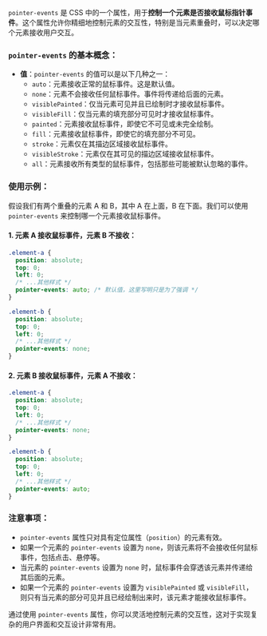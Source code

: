 `pointer-events` 是 CSS 中的一个属性，用于**控制一个元素是否接收鼠标指针事件**。这个属性允许你精细地控制元素的交互性，特别是当元素重叠时，可以决定哪个元素接收用户交互。

### `pointer-events` 的基本概念：
- **值**：`pointer-events` 的值可以是以下几种之一：
  - `auto`：元素接收正常的鼠标事件。这是默认值。
  - `none`：元素不会接收任何鼠标事件。事件将传递给后面的元素。
  - `visiblePainted`：仅当元素可见并且已绘制时才接收鼠标事件。
  - `visibleFill`：仅当元素的填充部分可见时才接收鼠标事件。
  - `painted`：元素接收鼠标事件，即使它不可见或未完全绘制。
  - `fill`：元素接收鼠标事件，即使它的填充部分不可见。
  - `stroke`：元素仅在其描边区域接收鼠标事件。
  - `visibleStroke`：元素仅在其可见的描边区域接收鼠标事件。
  - `all`：元素接收所有类型的鼠标事件，包括那些可能被默认忽略的事件。

### 使用示例：
假设我们有两个重叠的元素 A 和 B，其中 A 在上面，B 在下面。我们可以使用 `pointer-events` 来控制哪一个元素接收鼠标事件。

#### 1. 元素 A 接收鼠标事件，元素 B 不接收：
```css
.element-a {
  position: absolute;
  top: 0;
  left: 0;
  /* ...其他样式 */
  pointer-events: auto; /* 默认值，这里写明只是为了强调 */
}

.element-b {
  position: absolute;
  top: 0;
  left: 0;
  /* ...其他样式 */
  pointer-events: none;
}
```

#### 2. 元素 B 接收鼠标事件，元素 A 不接收：
```css
.element-a {
  position: absolute;
  top: 0;
  left: 0;
  /* ...其他样式 */
  pointer-events: none;
}

.element-b {
  position: absolute;
  top: 0;
  left: 0;
  /* ...其他样式 */
  pointer-events: auto;
}
```

### 注意事项：
- `pointer-events` 属性只对具有定位属性（`position`）的元素有效。
- 如果一个元素的 `pointer-events` 设置为 `none`，则该元素将不会接收任何鼠标事件，包括点击、悬停等。
- 当元素的 `pointer-events` 设置为 `none` 时，鼠标事件会穿透该元素并传递给其后面的元素。
- 如果一个元素的 `pointer-events` 设置为 `visiblePainted` 或 `visibleFill`，则只有当元素的部分可见并且已经绘制出来时，该元素才能接收鼠标事件。

通过使用 `pointer-events` 属性，你可以灵活地控制元素的交互性，这对于实现复杂的用户界面和交互设计非常有用。